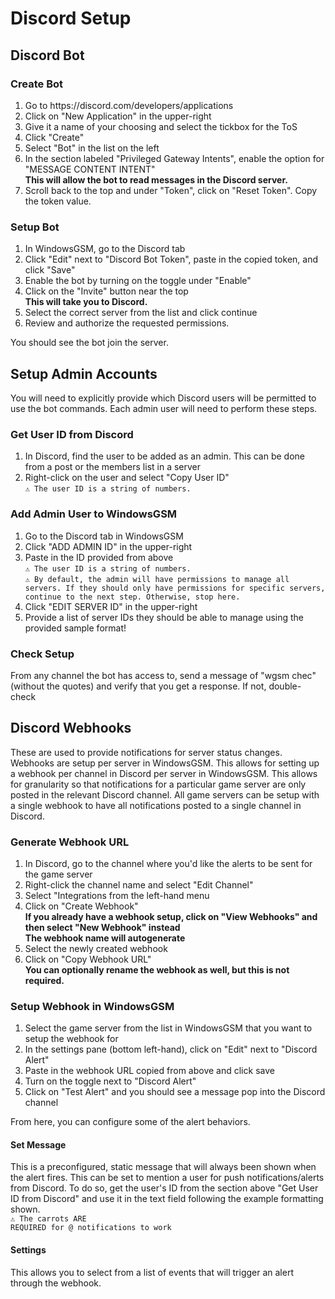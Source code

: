 # Discord Setup

## Discord Bot
### Create Bot
<ol>
  <li>Go to <link>https://discord.com/developers/applications</link></li>
  <li>Click on "New Application" in the upper-right</li>
  <li>Give it a name of your choosing and select the tickbox for the ToS</li>
  <li>Click "Create"</li>
  <li>Select "Bot" in the list on the left</li>
  <li>In the section labeled "Privileged Gateway Intents", enable the option for "MESSAGE CONTENT INTENT"<br><b>This will allow the bot to read messages in the Discord server.</b></li>
  <li>Scroll back to the top and under "Token", click on "Reset Token". Copy the token value.</li>
</ol>

### Setup Bot
<ol>
  <li>In WindowsGSM, go to the Discord tab</li>
  <li>Click "Edit" next to "Discord Bot Token", paste in the copied token, and click "Save"</li>
  <li>Enable the bot by turning on the toggle under "Enable"</li>
  <li>Click on the "Invite" button near the top<br><b>This will take you to Discord.</b></li>
  <li>Select the correct server from the list and click continue</li>
  <li>Review and authorize the requested permissions.</li>
</ol>

You should see the bot join the server.

## Setup Admin Accounts
You will need to explicitly provide which Discord users will be permitted to use the bot commands. Each admin user will need to perform these steps.

### Get User ID from Discord
<ol>
  <li>In Discord, find the user to be added as an admin. This can be done from a post or the members list in a server</li>
  <li>Right-click on the user and select "Copy User ID"<br><code>&#x26A0;&#xFE0F; The user ID is a string of numbers.</code></li>
</ol>

### Add Admin User to WindowsGSM
<ol>
  <li>Go to the Discord tab in WindowsGSM</li>
  <li>Click "ADD ADMIN ID" in the upper-right</li>
  <li>Paste in the ID provided from above<br><code>&#x26A0;&#xFE0F; The user ID is a string of numbers.</code><br><code>&#x26A0;&#xFE0F; By default, the admin will have permissions to manage all servers. If they should only have permissions for specific servers, continue to the next step. Otherwise, stop here.</code></li>
  <li>Click "EDIT SERVER ID" in the upper-right</li>
  <li>Provide a list of server IDs they should be able to manage using the provided sample format!</li>
</ol>

### Check Setup
From any channel the bot has access to, send a message of "wgsm chec" (without the quotes) and verify that you get a response. If not, double-check 

## Discord Webhooks
These are used to provide notifications for server status changes. Webhooks are setup per server in WindowsGSM. This allows for setting up a webhook per channel in Discord per server in WindowsGSM. This allows for granularity so that notifications for a particular game server are only posted in the relevant Discord channel. All game servers can be setup with a single webhook to have all notifications posted to a single channel in Discord.

### Generate Webhook URL
<ol>
  <li>In Discord, go to the channel where you'd like the alerts to be sent for the game server</li>
  <li>Right-click the channel name and select "Edit Channel"</li>
  <li>Select "Integrations from the left-hand menu</li>
  <li>Click on "Create Webhook"<br><b>If you already have a webhook setup, click on "View Webhooks" and then select "New Webhook" instead</b><br><b>The webhook name will autogenerate</b></li>
  <li>Select the newly created webhook</li>
  <li>Click on "Copy Webhook URL"<br><b>You can optionally rename the webhook as well, but this is not required.</b></li>
</ol>

### Setup Webhook in WindowsGSM
<ol>
  <li>Select the game server from the list in WindowsGSM that you want to setup the webhook for</li>
  <li>In the settings pane (bottom left-hand), click on "Edit" next to "Discord Alert"</li>
  <li>Paste in the webhook URL copied from above and click save</li>
  <li>Turn on the toggle next to "Discord Alert"</li>
  <li>Click on "Test Alert" and you should see a message pop into the Discord channel</li>
</ol>

From here, you can configure some of the alert behaviors. 

#### Set Message
This is a preconfigured, static message that will always been shown when the alert fires. This can be set to mention a user for push notifications/alerts from Discord. To do so, get the user's ID from the section above "Get User ID from Discord" and use it in the text field following the example formatting shown.<br><code>&#x26A0;&#xFE0F; The carrots ARE REQUIRED for @ notifications to work</code>

#### Settings
This allows you to select from a list of events that will trigger an alert through the webhook.
